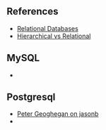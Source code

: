 References
------------
* [Relational Databases](http://en.wikipedia.org/wiki/Relational_database)
* [Hierarchical vs Relational](http://publib.boulder.ibm.com/infocenter/dzichelp/v2r2/index.jsp?topic=%2Fcom.ibm.ims11.doc.apg%2Fims_comparehierandreldbs.htm)

MySQL
-----------------
* 

Postgresql
----------------
* [Peter Geoghegan on jasonb](http://pgeoghegan.blogspot.com/2014/03/what-i-think-of-jsonb.html)
* 
